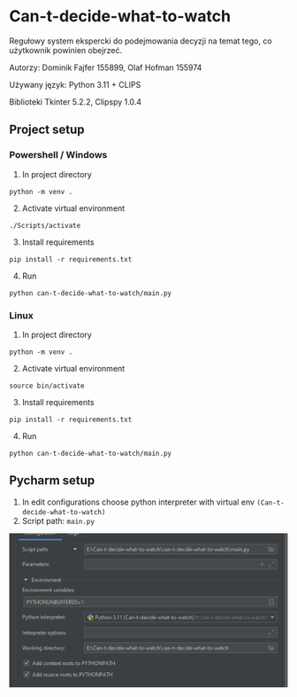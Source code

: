 # Can-t-decide-what-to-watch
Regułowy system ekspercki do podejmowania decyzji na temat tego, co użytkownik powinien obejrzeć.

Autorzy: Dominik Fajfer 155899, Olaf Hofman 155974

Używany język: Python 3.11 + CLIPS

Biblioteki Tkinter 5.2.2, Clipspy 1.0.4

## Project setup
### Powershell / Windows

1. In project directory
```
python -m venv .
```
2. Activate virtual environment
```
./Scripts/activate
```

3. Install requirements
```
pip install -r requirements.txt
```

4. Run
```
python can-t-decide-what-to-watch/main.py
```

### Linux

1. In project directory
```
python -m venv .
```
2. Activate virtual environment
```
source bin/activate
```

3. Install requirements
```
pip install -r requirements.txt
```

4. Run
```
python can-t-decide-what-to-watch/main.py
```

## Pycharm setup
1. In edit configurations choose python interpreter with virtual env ```(Can-t-decide-what-to-watch)```
2. Script path: ```main.py```

![img.png](img.png)



